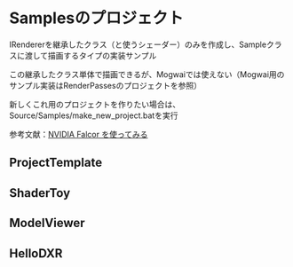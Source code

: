 # Samplesのプロジェクト
IRendererを継承したクラス（と使うシェーダー）のみを作成し、Sampleクラスに渡して描画するタイプの実装サンプル  

この継承したクラス単体で描画できるが、Mogwaiでは使えない（Mogwai用のサンプル実装はRenderPassesのプロジェクトを参照）  

新しくこれ用のプロジェクトを作りたい場合は、Source/Samples/make_new_project.batを実行  

参考文献：[NVIDIA Falcor を使ってみる](https://shikihuiku.github.io/post/falcor_getting_started/  )

## ProjectTemplate


## ShaderToy

## ModelViewer

## HelloDXR
<!--stackedit_data:
eyJoaXN0b3J5IjpbMTc3ODkxOTU5NywzMDIyMDU4ODcsOTQ2ND
c4MjkzLDc1NjU3Mjc4OV19
-->